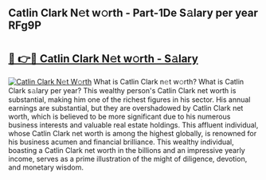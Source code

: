## Catlin Clark N𝚎t w𝚘rth - Part-1De S𝚊lary per year RFg9P

# <h2><a href="http://gc02sqp.nevu.top/?p=Catlin+Clark">🔗 👉🔴 Catlin Clark N𝚎t w𝚘rth - S𝚊lary</a></h2>

[![Catlin Clark N𝚎t W𝚘rth](https://i.imgur.com/Oavwk0R.jpeg)](http://gc02sqp.nevu.top/?p=Catlin+Clark)
What is Catlin Clark n𝚎t w𝚘rth? What is Catlin Clark s𝚊lary per year?
This wealthy person's Catlin Clark net worth is substantial, making him one of the richest figures in his sector. His annual earnings are substantial, but they are overshadowed by Catlin Clark net worth, which is believed to be more significant due to his numerous business interests and valuable real estate holdings. This affluent individual, whose Catlin Clark net worth is among the highest globally, is renowned for his business acumen and financial brilliance. This wealthy individual, boasting a Catlin Clark net worth in the billions and an impressive yearly income, serves as a prime illustration of the might of diligence, devotion, and monetary wisdom.

